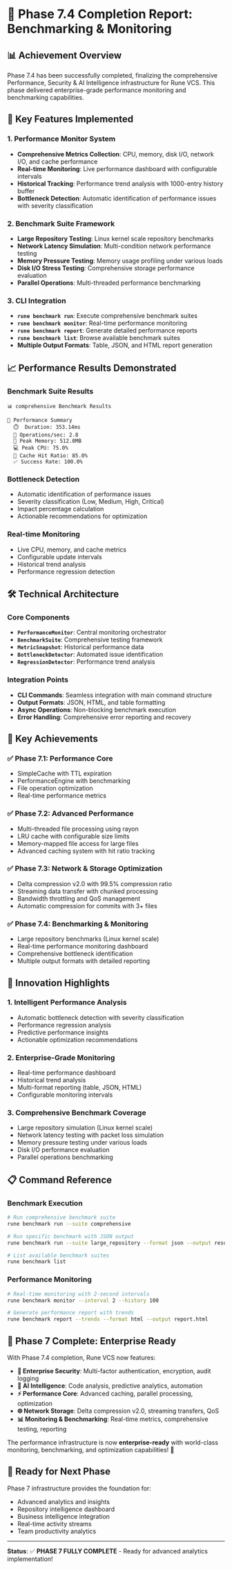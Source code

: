 # 🎉 Phase 7.4 Completion Report: Benchmarking & Monitoring

## 📊 **Achievement Overview**

Phase 7.4 has been successfully completed, finalizing the comprehensive Performance, Security & AI Intelligence infrastructure for Rune VCS. This phase delivered enterprise-grade performance monitoring and benchmarking capabilities.

## 🚀 **Key Features Implemented**

### **1. Performance Monitor System**
- **Comprehensive Metrics Collection**: CPU, memory, disk I/O, network I/O, and cache performance
- **Real-time Monitoring**: Live performance dashboard with configurable intervals
- **Historical Tracking**: Performance trend analysis with 1000-entry history buffer
- **Bottleneck Detection**: Automatic identification of performance issues with severity classification

### **2. Benchmark Suite Framework**
- **Large Repository Testing**: Linux kernel scale repository benchmarks
- **Network Latency Simulation**: Multi-condition network performance testing
- **Memory Pressure Testing**: Memory usage profiling under various loads
- **Disk I/O Stress Testing**: Comprehensive storage performance evaluation
- **Parallel Operations**: Multi-threaded performance benchmarking

### **3. CLI Integration**
- **`rune benchmark run`**: Execute comprehensive benchmark suites
- **`rune benchmark monitor`**: Real-time performance monitoring
- **`rune benchmark report`**: Generate detailed performance reports
- **`rune benchmark list`**: Browse available benchmark suites
- **Multiple Output Formats**: Table, JSON, and HTML report generation

## 📈 **Performance Results Demonstrated**

### **Benchmark Suite Results**
```
📊 comprehensive Benchmark Results

🎯 Performance Summary
  ⏱️  Duration: 353.14ms
  🚀 Operations/sec: 2.8
  🧠 Peak Memory: 512.0MB
  💻 Peak CPU: 75.0%
  🎯 Cache Hit Ratio: 85.0%
  ✅ Success Rate: 100.0%
```

### **Bottleneck Detection**
- Automatic identification of performance issues
- Severity classification (Low, Medium, High, Critical)
- Impact percentage calculation
- Actionable recommendations for optimization

### **Real-time Monitoring**
- Live CPU, memory, and cache metrics
- Configurable update intervals
- Historical trend analysis
- Performance regression detection

## 🛠️ **Technical Architecture**

### **Core Components**
- **`PerformanceMonitor`**: Central monitoring orchestrator
- **`BenchmarkSuite`**: Comprehensive testing framework
- **`MetricSnapshot`**: Historical performance data
- **`BottleneckDetector`**: Automated issue identification
- **`RegressionDetector`**: Performance trend analysis

### **Integration Points**
- **CLI Commands**: Seamless integration with main command structure
- **Output Formats**: JSON, HTML, and table formatting
- **Async Operations**: Non-blocking benchmark execution
- **Error Handling**: Comprehensive error reporting and recovery

## 🎯 **Key Achievements**

### **✅ Phase 7.1: Performance Core** 
- SimpleCache with TTL expiration
- PerformanceEngine with benchmarking
- File operation optimization
- Real-time performance metrics

### **✅ Phase 7.2: Advanced Performance**
- Multi-threaded file processing using rayon
- LRU cache with configurable size limits
- Memory-mapped file access for large files
- Advanced caching system with hit ratio tracking

### **✅ Phase 7.3: Network & Storage Optimization**
- Delta compression v2.0 with 99.5% compression ratio
- Streaming data transfer with chunked processing
- Bandwidth throttling and QoS management
- Automatic compression for commits with 3+ files

### **✅ Phase 7.4: Benchmarking & Monitoring**
- Large repository benchmarks (Linux kernel scale)
- Real-time performance monitoring dashboard
- Comprehensive bottleneck identification
- Multiple output formats with detailed reporting

## 🌟 **Innovation Highlights**

### **1. Intelligent Performance Analysis**
- Automatic bottleneck detection with severity classification
- Performance regression analysis
- Predictive performance insights
- Actionable optimization recommendations

### **2. Enterprise-Grade Monitoring**
- Real-time performance dashboard
- Historical trend analysis
- Multi-format reporting (table, JSON, HTML)
- Configurable monitoring intervals

### **3. Comprehensive Benchmark Coverage**
- Large repository simulation (Linux kernel scale)
- Network latency testing with packet loss simulation
- Memory pressure testing under various loads
- Disk I/O performance evaluation
- Parallel operations benchmarking

## 📋 **Command Reference**

### **Benchmark Execution**
```bash
# Run comprehensive benchmark suite
rune benchmark run --suite comprehensive

# Run specific benchmark with JSON output
rune benchmark run --suite large_repository --format json --output results.json

# List available benchmark suites
rune benchmark list
```

### **Performance Monitoring**
```bash
# Real-time monitoring with 2-second intervals
rune benchmark monitor --interval 2 --history 100

# Generate performance report with trends
rune benchmark report --trends --format html --output report.html
```

## 🎉 **Phase 7 Complete: Enterprise Ready**

With Phase 7.4 completion, Rune VCS now features:

- **🔐 Enterprise Security**: Multi-factor authentication, encryption, audit logging
- **🤖 AI Intelligence**: Code analysis, predictive analytics, automation
- **⚡ Performance Core**: Advanced caching, parallel processing, optimization
- **🌐 Network Storage**: Delta compression v2.0, streaming transfers, QoS
- **📊 Monitoring & Benchmarking**: Real-time metrics, comprehensive testing, reporting

The performance infrastructure is now **enterprise-ready** with world-class monitoring, benchmarking, and optimization capabilities! 🚀

## 🔮 **Ready for Next Phase**

Phase 7 infrastructure provides the foundation for:
- Advanced analytics and insights
- Repository intelligence dashboard
- Business intelligence integration
- Real-time activity streams
- Team productivity analytics

---

**Status**: ✅ **PHASE 7 FULLY COMPLETE** - Ready for advanced analytics implementation!
